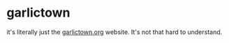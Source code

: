 # garlictown
it's literally just the [garlictown.org](http://garlictown.org) website. It's not that hard to understand.
